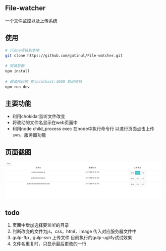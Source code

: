 ## File-watcher
一个文件监控以及上传系统
## 使用

```bash
# clone项目到本地
git clone https://github.com/gatinul/File-watcher.git

# 安装依赖
npm install 

# 调试代码前 在localhost:3000 启动项目
npm run dev
```
## 主要功能
- 利用chokidar监听文件改变
- 将改动的文件名显示在web页面中
- 利用node child_process exec 在node中执行命令行 以进行页面点击上传svn，服务器功能

## 页面截图

![图片](https://github.com/gatinul/File-watcher/raw/master/Screenshots/screen.png)


## todo

1. 页面中增加选择要监听的目录
2. 判断改变的文件为js，css，html，image 传入对应服务器文件中
3. gulp-ftp , gulp-svn 上传文件 目前执行的gulp-uglify试试效果
4. 文件名重复时，只显示最后更改的一行
